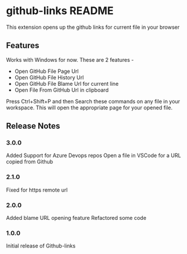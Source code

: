 # github-links README
This extension opens up the github links for current file in your browser

## Features

Works with Windows for now. These are 2 features -
* Open GitHub File Page Url
* Open GitHub File History Url
* Open GitHub File Blame Url for current line
* Open File From GitHub Url in clipboard

Press Ctrl+Shift+P and then Search these commands on any file in your workspace.
This will open the appropriate page for your opened file.


## Release Notes

### 3.0.0
Added Support for Azure Devops repos
Open a file in VSCode for a URL copied from Github

### 2.1.0
Fixed for https remote url

### 2.0.0
Added blame URL opening feature
Refactored some code

### 1.0.0
Initial release of Github-links

